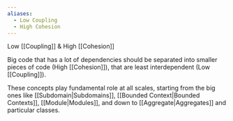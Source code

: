 ```yaml
---
aliases:
  - Low Coupling
  - High Cohesion
---
```

Low [[Coupling]] & High [[Cohesion]]

Big code that has a lot of dependencies should be separated into smaller pieces of code (High [[Cohesion]]), that are least interdependent (Low [[Coupling]]).

These concepts play fundamental role at all scales, starting from the big ones like [[Subdomain|Subdomains]], [[Bounded Context|Bounded Contexts]], [[Module|Modules]], and down to [[Aggregate|Aggregates]] and particular classes.

